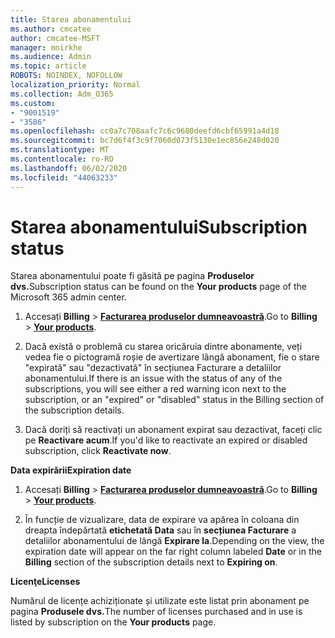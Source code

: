 ```yaml
---
title: Starea abonamentului
ms.author: cmcatee
author: cmcatee-MSFT
manager: mnirkhe
ms.audience: Admin
ms.topic: article
ROBOTS: NOINDEX, NOFOLLOW
localization_priority: Normal
ms.collection: Adm_O365
ms.custom:
- "9001519"
- "3586"
ms.openlocfilehash: cc0a7c708aafc7c6c9680deefd6cbf65991a4d18
ms.sourcegitcommit: bc7d6f4f3c9f7060d073f5130e1ec856e248d020
ms.translationtype: MT
ms.contentlocale: ro-RO
ms.lasthandoff: 06/02/2020
ms.locfileid: "44063233"
---
```

# <a name="subscription-status"></a><span data-ttu-id="87e59-102">Starea abonamentului</span><span class="sxs-lookup"><span data-stu-id="87e59-102">Subscription status</span></span>

<span data-ttu-id="87e59-103">Starea abonamentului poate fi găsită pe pagina **Produselor dvs.**</span><span class="sxs-lookup"><span data-stu-id="87e59-103">Subscription status can be found on the **Your products** page of the Microsoft 365 admin center.</span></span>

1. <span data-ttu-id="87e59-104">Accesați **Billing**  >  **[Facturarea produselor dumneavoastră](https://go.microsoft.com/fwlink/p/?linkid=842054)**.</span><span class="sxs-lookup"><span data-stu-id="87e59-104">Go to **Billing** > **[Your products](https://go.microsoft.com/fwlink/p/?linkid=842054)**.</span></span>

2. <span data-ttu-id="87e59-105">Dacă există o problemă cu starea oricăruia dintre abonamente, veți vedea fie o pictogramă roșie de avertizare lângă abonament, fie o stare "expirată" sau "dezactivată" în secțiunea Facturare a detaliilor abonamentului.</span><span class="sxs-lookup"><span data-stu-id="87e59-105">If there is an issue with the status of any of the subscriptions, you will see either a red warning icon next to the subscription, or an "expired" or "disabled" status in the Billing section of the subscription details.</span></span>

3. <span data-ttu-id="87e59-106">Dacă doriți să reactivați un abonament expirat sau dezactivat, faceți clic pe **Reactivare acum**.</span><span class="sxs-lookup"><span data-stu-id="87e59-106">If you'd like to reactivate an expired or disabled subscription, click **Reactivate now**.</span></span>

<span data-ttu-id="87e59-107">**Data expirării**</span><span class="sxs-lookup"><span data-stu-id="87e59-107">**Expiration date**</span></span>

1. <span data-ttu-id="87e59-108">Accesați **Billing**  >  **[Facturarea produselor dumneavoastră](https://go.microsoft.com/fwlink/p/?linkid=842054)**.</span><span class="sxs-lookup"><span data-stu-id="87e59-108">Go to **Billing** > **[Your products](https://go.microsoft.com/fwlink/p/?linkid=842054)**.</span></span>

2. <span data-ttu-id="87e59-109">În funcție de vizualizare, data de expirare va apărea în coloana din dreapta îndepărtată **etichetată Data** sau în **secțiunea Facturare** a detaliilor abonamentului de lângă **Expirare la**.</span><span class="sxs-lookup"><span data-stu-id="87e59-109">Depending on the view, the expiration date will appear on the far right column labeled **Date** or in the **Billing** section of the subscription details next to **Expiring on**.</span></span>

<span data-ttu-id="87e59-110">**Licenţe**</span><span class="sxs-lookup"><span data-stu-id="87e59-110">**Licenses**</span></span>

<span data-ttu-id="87e59-111">Numărul de licențe achiziționate și utilizate este listat prin abonament pe pagina **Produsele dvs.**</span><span class="sxs-lookup"><span data-stu-id="87e59-111">The number of licenses purchased and in use is listed by subscription on the **Your products** page.</span></span>

